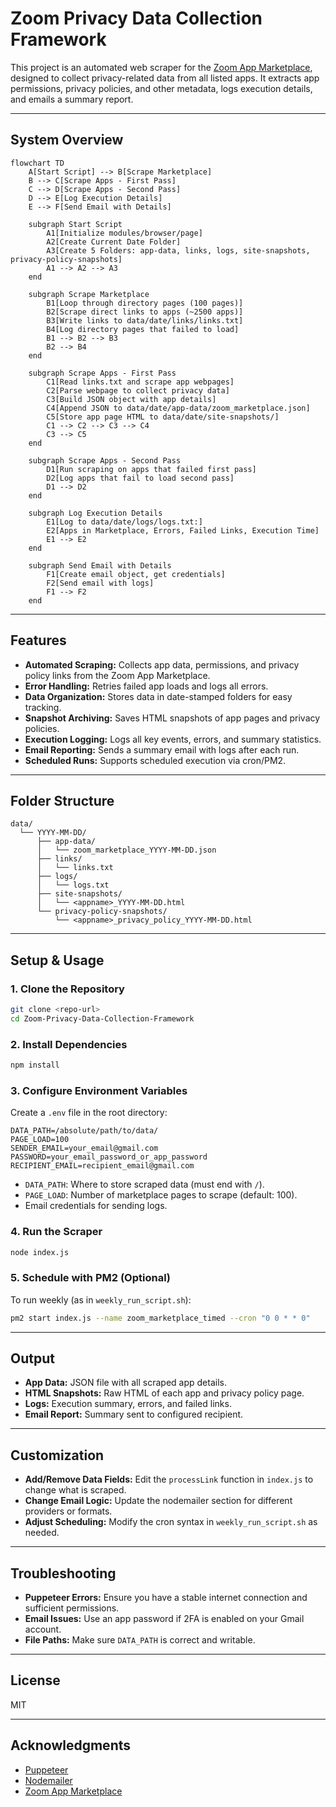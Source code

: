 # Zoom Privacy Data Collection Framework

This project is an automated web scraper for the [Zoom App Marketplace](https://marketplace.zoom.us/), designed to collect privacy-related data from all listed apps. It extracts app permissions, privacy policies, and other metadata, logs execution details, and emails a summary report.

---

## System Overview

```mermaid
flowchart TD
    A[Start Script] --> B[Scrape Marketplace]
    B --> C[Scrape Apps - First Pass]
    C --> D[Scrape Apps - Second Pass]
    D --> E[Log Execution Details]
    E --> F[Send Email with Details]

    subgraph Start Script
        A1[Initialize modules/browser/page]
        A2[Create Current Date Folder]
        A3[Create 5 Folders: app-data, links, logs, site-snapshots, privacy-policy-snapshots]
        A1 --> A2 --> A3
    end

    subgraph Scrape Marketplace
        B1[Loop through directory pages (100 pages)]
        B2[Scrape direct links to apps (~2500 apps)]
        B3[Write links to data/date/links/links.txt]
        B4[Log directory pages that failed to load]
        B1 --> B2 --> B3
        B2 --> B4
    end

    subgraph Scrape Apps - First Pass
        C1[Read links.txt and scrape app webpages]
        C2[Parse webpage to collect privacy data]
        C3[Build JSON object with app details]
        C4[Append JSON to data/date/app-data/zoom_marketplace.json]
        C5[Store app page HTML to data/date/site-snapshots/]
        C1 --> C2 --> C3 --> C4
        C3 --> C5
    end

    subgraph Scrape Apps - Second Pass
        D1[Run scraping on apps that failed first pass]
        D2[Log apps that fail to load second pass]
        D1 --> D2
    end

    subgraph Log Execution Details
        E1[Log to data/date/logs/logs.txt:]
        E2[Apps in Marketplace, Errors, Failed Links, Execution Time]
        E1 --> E2
    end

    subgraph Send Email with Details
        F1[Create email object, get credentials]
        F2[Send email with logs]
        F1 --> F2
    end
```

---

## Features

- **Automated Scraping:** Collects app data, permissions, and privacy policy links from the Zoom App Marketplace.
- **Error Handling:** Retries failed app loads and logs all errors.
- **Data Organization:** Stores data in date-stamped folders for easy tracking.
- **Snapshot Archiving:** Saves HTML snapshots of app pages and privacy policies.
- **Execution Logging:** Logs all key events, errors, and summary statistics.
- **Email Reporting:** Sends a summary email with logs after each run.
- **Scheduled Runs:** Supports scheduled execution via cron/PM2.

---

## Folder Structure

```
data/
  └── YYYY-MM-DD/
      ├── app-data/
      │   └── zoom_marketplace_YYYY-MM-DD.json
      ├── links/
      │   └── links.txt
      ├── logs/
      │   └── logs.txt
      ├── site-snapshots/
      │   └── <appname>_YYYY-MM-DD.html
      └── privacy-policy-snapshots/
          └── <appname>_privacy_policy_YYYY-MM-DD.html
```

---

## Setup & Usage

### 1. Clone the Repository

```bash
git clone <repo-url>
cd Zoom-Privacy-Data-Collection-Framework
```

### 2. Install Dependencies

```bash
npm install
```

### 3. Configure Environment Variables

Create a `.env` file in the root directory:

```
DATA_PATH=/absolute/path/to/data/
PAGE_LOAD=100
SENDER_EMAIL=your_email@gmail.com
PASSWORD=your_email_password_or_app_password
RECIPIENT_EMAIL=recipient_email@gmail.com
```

- `DATA_PATH`: Where to store scraped data (must end with `/`).
- `PAGE_LOAD`: Number of marketplace pages to scrape (default: 100).
- Email credentials for sending logs.

### 4. Run the Scraper

```bash
node index.js
```

### 5. Schedule with PM2 (Optional)

To run weekly (as in `weekly_run_script.sh`):

```bash
pm2 start index.js --name zoom_marketplace_timed --cron "0 0 * * 0"
```

---

## Output

- **App Data:** JSON file with all scraped app details.
- **HTML Snapshots:** Raw HTML of each app and privacy policy page.
- **Logs:** Execution summary, errors, and failed links.
- **Email Report:** Summary sent to configured recipient.

---

## Customization

- **Add/Remove Data Fields:** Edit the `processLink` function in `index.js` to change what is scraped.
- **Change Email Logic:** Update the nodemailer section for different providers or formats.
- **Adjust Scheduling:** Modify the cron syntax in `weekly_run_script.sh` as needed.

---

## Troubleshooting

- **Puppeteer Errors:** Ensure you have a stable internet connection and sufficient permissions.
- **Email Issues:** Use an app password if 2FA is enabled on your Gmail account.
- **File Paths:** Make sure `DATA_PATH` is correct and writable.

---

## License

MIT

---

## Acknowledgments

- [Puppeteer](https://github.com/puppeteer/puppeteer)
- [Nodemailer](https://nodemailer.com/about/)
- [Zoom App Marketplace](https://marketplace.zoom.us/)
